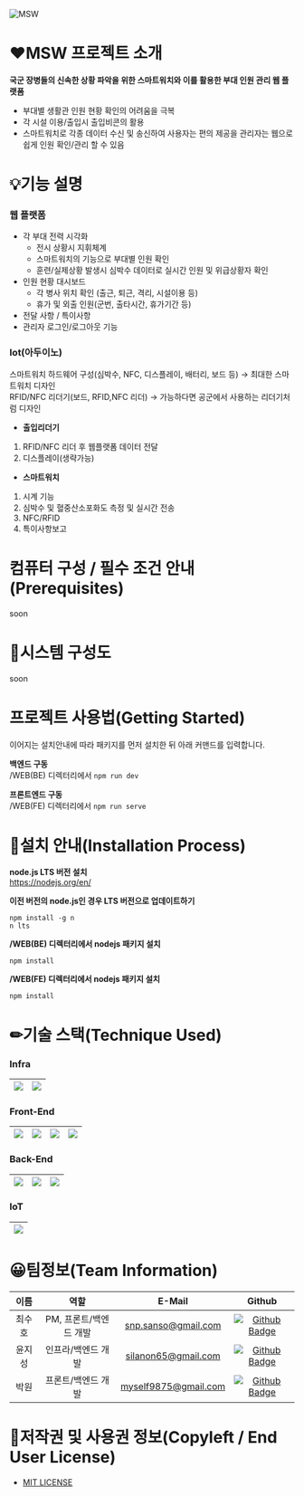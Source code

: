 ![MSW](https://s3.us-west-2.amazonaws.com/secure.notion-static.com/91794090-3af4-44e4-a987-7aab365e0ac6/2.png?X-Amz-Algorithm=AWS4-HMAC-SHA256&X-Amz-Content-Sha256=UNSIGNED-PAYLOAD&X-Amz-Credential=AKIAT73L2G45EIPT3X45%2F20220921%2Fus-west-2%2Fs3%2Faws4_request&X-Amz-Date=20220921T010242Z&X-Amz-Expires=86400&X-Amz-Signature=7b9fc0afeec9a5faa3a3e31da74b0d616c34abe85ce2b68b09a288e41dbad17f&X-Amz-SignedHeaders=host&response-content-disposition=filename%20%3D%222.png%22&x-id=GetObject)

# ❤MSW 프로젝트 소개

**국군 장병들의 신속한 상황 파악을 위한 스마트워치와 이를 활용한 부대 인원 관리 웹 플랫폼**
- 부대별 생활관 인원 현황 확인의 어려움을 극복
- 각 시설 이용/출입시 출입비콘의 활용
- 스마트워치로 각종 데이터 수신 및 송신하여 사용자는 편의 제공을 관리자는 웹으로 쉽게 인원 확인/관리 할 수 있음




# 💡기능 설명

### 웹 플랫폼
- 각 부대 전력 시각화
    - 전시 상황시 지휘체계
    - 스마트워치의 기능으로 부대별 인원 확인
    - 훈련/실제상황 발생시 심박수 데이터로 실시간 인원 및 위급상황자 확인
- 인원 현황 대시보드
    - 각 병사 위치 확인 (출근, 퇴근, 격리, 시설이용 등)
    - 휴가 및 외출 인원(군번, 출타시간, 휴가기간 등) 
- 전달 사항 / 특이사항
- 관리자 로그인/로그아웃 기능


### Iot(아두이노)
스마트워치 하드웨어 구성(심박수, NFC, 디스플레이, 배터리, 보드 등) → 최대한 스마트워치 디자인  
RFID/NFC 리더기(보드, RFID,NFC 리더) → 가능하다면 공군에서 사용하는 리더기처럼 디자인

- **출입리더기**
1. RFID/NFC 리더 후 웹플랫폼 데이터 전달
2. 디스플레이(생략가능)

- **스마트워치**
1. 시계 기능
2. 심박수 및 혈중산소포화도 측정 및 실시간 전송
3. NFC/RFID 
4. 특이사항보고



# 컴퓨터 구성 / 필수 조건 안내(Prerequisites)
soon


# 🔗시스템 구성도
soon

# 프로젝트 사용법(Getting Started)  
이어지는 설치안내에 따라 패키지를 먼저 설치한 뒤 아래 커맨드를 입력합니다.  

**백엔드 구동**  
/WEB(BE) 디렉터리에서 ` npm run dev `

**프론트엔드 구동**  
/WEB(FE) 디렉터리에서 ` npm run serve `


# 📖설치 안내(Installation Process)

**node.js LTS 버전 설치**  
https://nodejs.org/en/

**이전 버전의 node.js인 경우 LTS 버전으로 업데이트하기**
```
npm install -g n
n lts
```

**/WEB(BE) 디렉터리에서 nodejs 패키지 설치**  

```
npm install
```
<!--
npm install -g express-generator
npm install sqlite3
npm install -g nodemon --save-dev
-->

**/WEB(FE) 디렉터리에서 nodejs 패키지 설치**  

```
npm install 
```
<!--
npm i @vue/cli-service 
npm i @vue/cli-plugin-babel 
npm i @vue/cli-plugin-eslint 
npm install -g sass-migrator
npm install vue-router --save
npm install axios --save
-->

# ✏기술 스택(Technique Used)

### Infra
|<img src="https://img.shields.io/badge/github-181717?style=for-the-badge&logo=github&logoColor=white">|<img src="https://img.shields.io/badge/linux-FCC624?style=for-the-badge&logo=linux&logoColor=black">|
|:---:|:---:|


### Front-End
|<img src="https://img.shields.io/badge/vue-3FB27F?style=for-the-badge&logo=vue.js&logoColor=white">|<img src="https://img.shields.io/badge/html5-E34F26?style=for-the-badge&logo=html5&logoColor=white">|<img src="https://img.shields.io/badge/css-1572B6?style=for-the-badge&logo=css3&logoColor=white">|<img src="https://img.shields.io/badge/bootstrap-7952B3?style=for-the-badge&logo=bootstrap&logoColor=white">|
|:---:|:---:|:---:|:---:|


### Back-End
|<img src="https://img.shields.io/badge/sqlite-4479A1?style=for-the-badge&logo=sqlite&logoColor=white">|<img src="https://img.shields.io/badge/node.js-339933?style=for-the-badge&logo=Node.js&logoColor=white">|<img src="https://img.shields.io/badge/express-F8F8F8?style=for-the-badge&logo=express&logoColor=black">|
|:---:|:---:|:---:|


### IoT
|<img src="https://img.shields.io/badge/arduino-00979D?style=for-the-badge&logo=arduino&logoColor=white">|
|:---:|



# 😀팀정보(Team Information)

|이름|역할|E-Mail|Github|
|:---:|:---:|:---:|:---:|
|최수호| PM, 프론트/백엔드 개발|snp.sanso@gmail.com|[![Github Badge](https://img.shields.io/badge/Github-181717?style=flat&logo=Github&logoColor=white)](https://github.com/s4nso)
|윤지성| 인프라/백엔드 개발|silanon65@gmail.com|[![Github Badge](https://img.shields.io/badge/Github-181717?style=flat&logo=Github&logoColor=white)](https://github.com/jise8893)
|박원| 프론트/백엔드 개발|myself9875@gmail.com|[![Github Badge](https://img.shields.io/badge/Github-181717?style=flat&logo=Github&logoColor=white)](https://github.com/1park)



# 📜저작권 및 사용권 정보(Copyleft / End User License)
- [MIT LICENSE](https://github.com/osamhack2022/Web_Iot_Cloud_MND-Smart-Watch_Watchmaker/blob/main/License)
